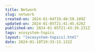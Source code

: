 ```yaml
---
title: Network
slug: network
created-on: 2024-01-04T19:48:50.109Z
updated-on: 2024-01-05T21:41:45.626Z
published-on: 2024-01-05T21:43:39.231Z
tags: ecosystem-topics
layout: "[ecosystem-topics].html"
date: 2024-01-10T19:33:13.132Z
---
```

